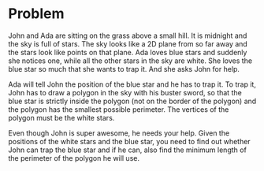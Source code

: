 # Problem

John and Ada are sitting on the grass above a small hill. It is midnight and the sky is full of stars. The sky looks like a 2D plane from so far away and the stars look like points on that plane. Ada loves blue stars and suddenly she notices one, while all the other stars in the sky are white. She loves the blue star so much that she wants to trap it. And she asks John for help.

Ada will tell John the position of the blue star and he has to trap it. To trap it, John has to draw a polygon in the sky with his buster sword, so that the blue star is strictly inside the polygon (not on the border of the polygon) and the polygon has the smallest possible perimeter. The vertices of the polygon must be the white stars.

Even though John is super awesome, he needs your help. Given the positions of the white stars and the blue star, you need to find out whether John can trap the blue star and if he can, also find the minimum length of the perimeter of the polygon he will use.
